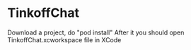 # TinkoffChat
Download a project, do "pod install" 
After it you should open TinkoffChat.xcworkspace file in XCode

